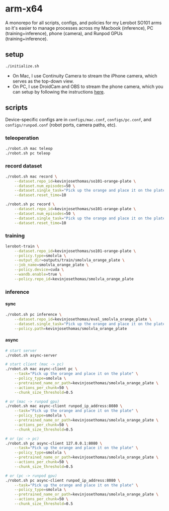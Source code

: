 # arm-x64

A monorepo for all scripts, configs, and policies for my Lerobot SO101 arms so it's easier to manage processes across my Macbook (inference), PC (training+inference), phone (camera), and Runpod GPUs (training+inference).

## setup

```bash
./initialize.sh
```

- On Mac, I use Continuity Camera to stream the iPhone camera, which serves as the top-down view.
- On PC, I use DroidCam and OBS to stream the phone camera, which you can setup by following the instructions [here](https://huggingface.co/docs/lerobot/en/cameras?use+phone=Linux#use-your-phone).

## scripts

Device-specific configs are in `configs/mac.conf`, `configs/pc.conf`, and `configs/runpod.conf` (robot ports, camera paths, etc).

### teleoperation

```bash
./robot.sh mac teleop
./robot.sh pc teleop
```

### record dataset

```bash
./robot.sh mac record \
    --dataset.repo_id=kevinjosethomas/so101-orange-plate \
    --dataset.num_episodes=50 \
    --dataset.single_task="Pick up the orange and place it on the plate" \
    --dataset.reset_time=10

./robot.sh pc record \
    --dataset.repo_id=kevinjosethomas/so101-orange-plate \
    --dataset.num_episodes=50 \
    --dataset.single_task="Pick up the orange and place it on the plate" \
    --dataset.reset_time=10
```

### training

```bash
lerobot-train \
    --dataset.repo_id=kevinjosethomas/so101-orange-plate \
    --policy.type=smolvla \
    --output_dir=outputs/train/smolvla_orange_plate \
    --job_name=smolvla_orange_plate \
    --policy.device=cuda \
    --wandb.enable=true \
    --policy.repo_id=kevinjosethomas/smolvla_orange_plate
```

### inference

#### sync

```bash
./robot.sh pc inference \
    --dataset.repo_id=kevinjosethomas/eval_smolvla_orange_plate \
    --dataset.single_task="Pick up the orange and place it on the plate" \
    --policy.path=kevinjosethomas/smolvla_orange_plate
```

#### async

```bash
# start server
./robot.sh async-server

# start client (mac -> pc)
./robot.sh mac async-client pc \
    --task="Pick up the orange and place it on the plate" \
    --policy_type=smolvla \
    --pretrained_name_or_path=kevinjosethomas/smolvla_orange_plate \
    --actions_per_chunk=50 \
    --chunk_size_threshold=0.5

# or (mac -> runpod gpu)
./robot.sh mac async-client runpod_ip_address:8080 \
    --task="Pick up the orange and place it on the plate" \
    --policy_type=smolvla \
    --pretrained_name_or_path=kevinjosethomas/smolvla_orange_plate \
    --actions_per_chunk=50 \
    --chunk_size_threshold=0.5

# or (pc -> pc)
./robot.sh pc async-client 127.0.0.1:8080 \
    --task="Pick up the orange and place it on the plate" \
    --policy_type=smolvla \
    --pretrained_name_or_path=kevinjosethomas/smolvla_orange_plate \
    --actions_per_chunk=50 \
    --chunk_size_threshold=0.5

# or (pc -> runpod gpu)
./robot.sh pc async-client runpod_ip_address:8080 \
    --task="Pick up the orange and place it on the plate" \
    --policy_type=smolvla \
    --pretrained_name_or_path=kevinjosethomas/smolvla_orange_plate \
    --actions_per_chunk=50 \
    --chunk_size_threshold=0.5
```
